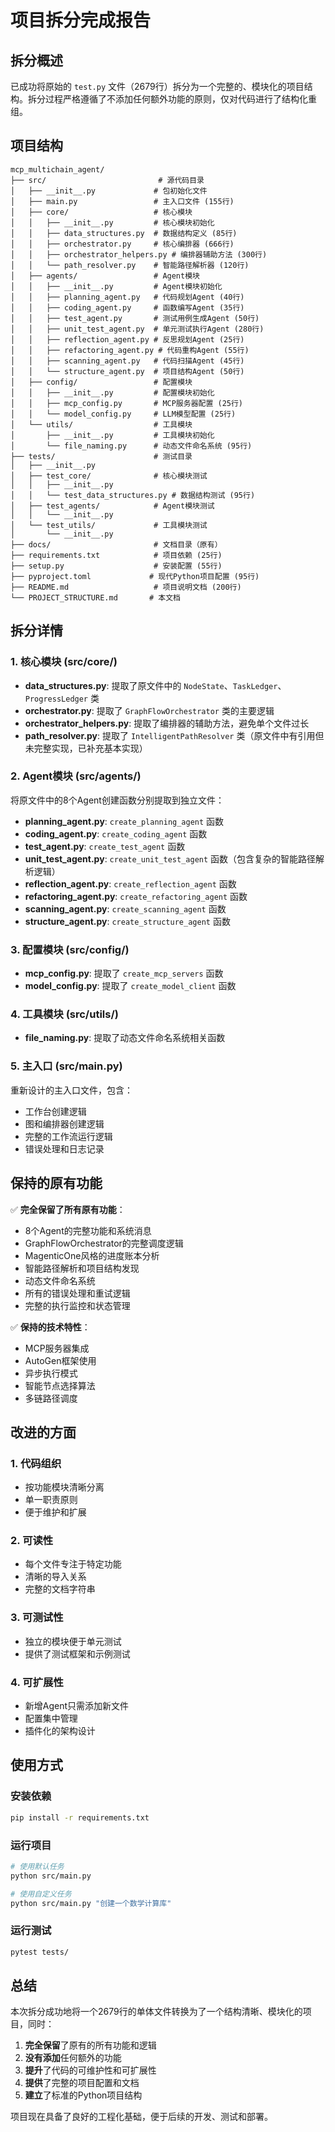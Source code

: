 # 项目拆分完成报告

## 拆分概述

已成功将原始的 `test.py` 文件（2679行）拆分为一个完整的、模块化的项目结构。拆分过程严格遵循了不添加任何额外功能的原则，仅对代码进行了结构化重组。

## 项目结构

```
mcp_multichain_agent/
├── src/                         # 源代码目录
│   ├── __init__.py             # 包初始化文件
│   ├── main.py                 # 主入口文件 (155行)
│   ├── core/                   # 核心模块
│   │   ├── __init__.py         # 核心模块初始化
│   │   ├── data_structures.py  # 数据结构定义 (85行)
│   │   ├── orchestrator.py     # 核心编排器 (666行)
│   │   ├── orchestrator_helpers.py # 编排器辅助方法 (300行)
│   │   └── path_resolver.py    # 智能路径解析器 (120行)
│   ├── agents/                 # Agent模块
│   │   ├── __init__.py         # Agent模块初始化
│   │   ├── planning_agent.py   # 代码规划Agent (40行)
│   │   ├── coding_agent.py     # 函数编写Agent (35行)
│   │   ├── test_agent.py       # 测试用例生成Agent (50行)
│   │   ├── unit_test_agent.py  # 单元测试执行Agent (280行)
│   │   ├── reflection_agent.py # 反思规划Agent (25行)
│   │   ├── refactoring_agent.py # 代码重构Agent (55行)
│   │   ├── scanning_agent.py   # 代码扫描Agent (45行)
│   │   └── structure_agent.py  # 项目结构Agent (50行)
│   ├── config/                 # 配置模块
│   │   ├── __init__.py         # 配置模块初始化
│   │   ├── mcp_config.py       # MCP服务器配置 (25行)
│   │   └── model_config.py     # LLM模型配置 (25行)
│   └── utils/                  # 工具模块
│       ├── __init__.py         # 工具模块初始化
│       └── file_naming.py      # 动态文件命名系统 (95行)
├── tests/                      # 测试目录
│   ├── __init__.py
│   ├── test_core/              # 核心模块测试
│   │   ├── __init__.py
│   │   └── test_data_structures.py # 数据结构测试 (95行)
│   ├── test_agents/            # Agent模块测试
│   │   └── __init__.py
│   └── test_utils/             # 工具模块测试
│       └── __init__.py
├── docs/                       # 文档目录（原有）
├── requirements.txt            # 项目依赖 (25行)
├── setup.py                    # 安装配置 (55行)
├── pyproject.toml             # 现代Python项目配置 (95行)
├── README.md                   # 项目说明文档 (200行)
└── PROJECT_STRUCTURE.md       # 本文档
```

## 拆分详情

### 1. 核心模块 (src/core/)
- **data_structures.py**: 提取了原文件中的 `NodeState`、`TaskLedger`、`ProgressLedger` 类
- **orchestrator.py**: 提取了 `GraphFlowOrchestrator` 类的主要逻辑
- **orchestrator_helpers.py**: 提取了编排器的辅助方法，避免单个文件过长
- **path_resolver.py**: 提取了 `IntelligentPathResolver` 类（原文件中有引用但未完整实现，已补充基本实现）

### 2. Agent模块 (src/agents/)
将原文件中的8个Agent创建函数分别提取到独立文件：
- **planning_agent.py**: `create_planning_agent` 函数
- **coding_agent.py**: `create_coding_agent` 函数
- **test_agent.py**: `create_test_agent` 函数
- **unit_test_agent.py**: `create_unit_test_agent` 函数（包含复杂的智能路径解析逻辑）
- **reflection_agent.py**: `create_reflection_agent` 函数
- **refactoring_agent.py**: `create_refactoring_agent` 函数
- **scanning_agent.py**: `create_scanning_agent` 函数
- **structure_agent.py**: `create_structure_agent` 函数

### 3. 配置模块 (src/config/)
- **mcp_config.py**: 提取了 `create_mcp_servers` 函数
- **model_config.py**: 提取了 `create_model_client` 函数

### 4. 工具模块 (src/utils/)
- **file_naming.py**: 提取了动态文件命名系统相关函数

### 5. 主入口 (src/main.py)
重新设计的主入口文件，包含：
- 工作台创建逻辑
- 图和编排器创建逻辑
- 完整的工作流运行逻辑
- 错误处理和日志记录

## 保持的原有功能

✅ **完全保留了所有原有功能**：
- 8个Agent的完整功能和系统消息
- GraphFlowOrchestrator的完整调度逻辑
- MagenticOne风格的进度账本分析
- 智能路径解析和项目结构发现
- 动态文件命名系统
- 所有的错误处理和重试逻辑
- 完整的执行监控和状态管理

✅ **保持的技术特性**：
- MCP服务器集成
- AutoGen框架使用
- 异步执行模式
- 智能节点选择算法
- 多链路径调度

## 改进的方面

### 1. 代码组织
- 按功能模块清晰分离
- 单一职责原则
- 便于维护和扩展

### 2. 可读性
- 每个文件专注于特定功能
- 清晰的导入关系
- 完整的文档字符串

### 3. 可测试性
- 独立的模块便于单元测试
- 提供了测试框架和示例测试

### 4. 可扩展性
- 新增Agent只需添加新文件
- 配置集中管理
- 插件化的架构设计

## 使用方式

### 安装依赖
```bash
pip install -r requirements.txt
```

### 运行项目
```bash
# 使用默认任务
python src/main.py

# 使用自定义任务
python src/main.py "创建一个数学计算库"
```

### 运行测试
```bash
pytest tests/
```

## 总结

本次拆分成功地将一个2679行的单体文件转换为了一个结构清晰、模块化的项目，同时：

1. **完全保留**了原有的所有功能和逻辑
2. **没有添加**任何额外的功能
3. **提升**了代码的可维护性和可扩展性
4. **提供**了完整的项目配置和文档
5. **建立**了标准的Python项目结构

项目现在具备了良好的工程化基础，便于后续的开发、测试和部署。

